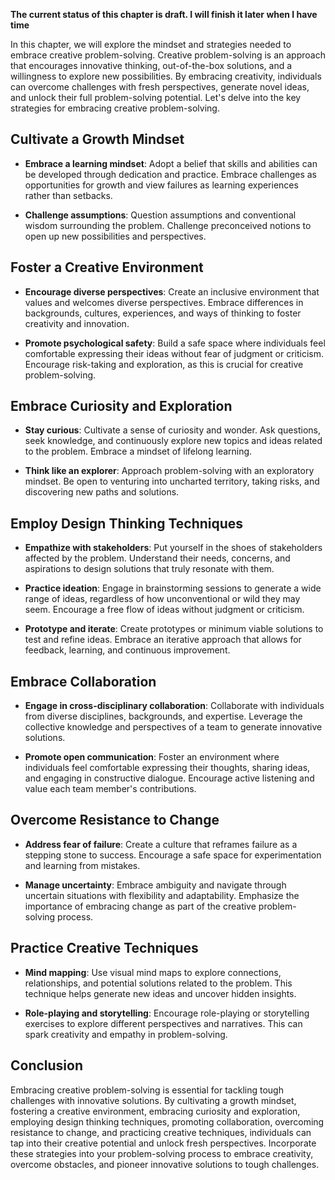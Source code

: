 **The current status of this chapter is draft. I will finish it later when I have time**

In this chapter, we will explore the mindset and strategies needed to embrace creative problem-solving. Creative problem-solving is an approach that encourages innovative thinking, out-of-the-box solutions, and a willingness to explore new possibilities. By embracing creativity, individuals can overcome challenges with fresh perspectives, generate novel ideas, and unlock their full problem-solving potential. Let's delve into the key strategies for embracing creative problem-solving.

Cultivate a Growth Mindset
--------------------------

* **Embrace a learning mindset**: Adopt a belief that skills and abilities can be developed through dedication and practice. Embrace challenges as opportunities for growth and view failures as learning experiences rather than setbacks.

* **Challenge assumptions**: Question assumptions and conventional wisdom surrounding the problem. Challenge preconceived notions to open up new possibilities and perspectives.

Foster a Creative Environment
-----------------------------

* **Encourage diverse perspectives**: Create an inclusive environment that values and welcomes diverse perspectives. Embrace differences in backgrounds, cultures, experiences, and ways of thinking to foster creativity and innovation.

* **Promote psychological safety**: Build a safe space where individuals feel comfortable expressing their ideas without fear of judgment or criticism. Encourage risk-taking and exploration, as this is crucial for creative problem-solving.

Embrace Curiosity and Exploration
---------------------------------

* **Stay curious**: Cultivate a sense of curiosity and wonder. Ask questions, seek knowledge, and continuously explore new topics and ideas related to the problem. Embrace a mindset of lifelong learning.

* **Think like an explorer**: Approach problem-solving with an exploratory mindset. Be open to venturing into uncharted territory, taking risks, and discovering new paths and solutions.

Employ Design Thinking Techniques
---------------------------------

* **Empathize with stakeholders**: Put yourself in the shoes of stakeholders affected by the problem. Understand their needs, concerns, and aspirations to design solutions that truly resonate with them.

* **Practice ideation**: Engage in brainstorming sessions to generate a wide range of ideas, regardless of how unconventional or wild they may seem. Encourage a free flow of ideas without judgment or criticism.

* **Prototype and iterate**: Create prototypes or minimum viable solutions to test and refine ideas. Embrace an iterative approach that allows for feedback, learning, and continuous improvement.

Embrace Collaboration
---------------------

* **Engage in cross-disciplinary collaboration**: Collaborate with individuals from diverse disciplines, backgrounds, and expertise. Leverage the collective knowledge and perspectives of a team to generate innovative solutions.

* **Promote open communication**: Foster an environment where individuals feel comfortable expressing their thoughts, sharing ideas, and engaging in constructive dialogue. Encourage active listening and value each team member's contributions.

Overcome Resistance to Change
-----------------------------

* **Address fear of failure**: Create a culture that reframes failure as a stepping stone to success. Encourage a safe space for experimentation and learning from mistakes.

* **Manage uncertainty**: Embrace ambiguity and navigate through uncertain situations with flexibility and adaptability. Emphasize the importance of embracing change as part of the creative problem-solving process.

Practice Creative Techniques
----------------------------

* **Mind mapping**: Use visual mind maps to explore connections, relationships, and potential solutions related to the problem. This technique helps generate new ideas and uncover hidden insights.

* **Role-playing and storytelling**: Encourage role-playing or storytelling exercises to explore different perspectives and narratives. This can spark creativity and empathy in problem-solving.

Conclusion
----------

Embracing creative problem-solving is essential for tackling tough challenges with innovative solutions. By cultivating a growth mindset, fostering a creative environment, embracing curiosity and exploration, employing design thinking techniques, promoting collaboration, overcoming resistance to change, and practicing creative techniques, individuals can tap into their creative potential and unlock fresh perspectives. Incorporate these strategies into your problem-solving process to embrace creativity, overcome obstacles, and pioneer innovative solutions to tough challenges.
